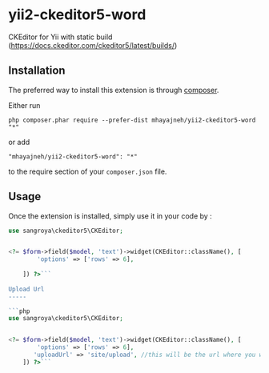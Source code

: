 yii2-ckeditor5-word
==============
CKEditor for Yii with static build (https://docs.ckeditor.com/ckeditor5/latest/builds/)

Installation
------------

The preferred way to install this extension is through [composer](http://getcomposer.org/download/).

Either run

```
php composer.phar require --prefer-dist mhayajneh/yii2-ckeditor5-word "*"
```

or add

```
"mhayajneh/yii2-ckeditor5-word": "*"
```

to the require section of your `composer.json` file.


Usage
-----

Once the extension is installed, simply use it in your code by  :

```php
use sangroya\ckeditor5\CKEditor;


<?= $form->field($model, 'text')->widget(CKEditor::className(), [
        'options' => ['rows' => 6],
       
    ]) ?>```
    
Upload Url
-----

```php
use sangroya\ckeditor5\CKEditor;


<?= $form->field($model, 'text')->widget(CKEditor::className(), [
        'options' => ['rows' => 6],
       'uploadUrl' => 'site/upload', //this will be the url where you want to ckeditor send the post request with file data
    ]) ?>```

